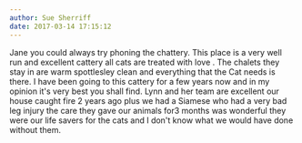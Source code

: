 ```yaml
---
author: Sue Sherriff
date: 2017-03-14 17:15:12
---
```

Jane you could always try phoning the chattery.  This place is a very well run and excellent cattery all cats are treated with love .  The chalets they stay in are warm spottlesley clean and everything that the Cat needs is there.  I have been going to this cattery for a few years now and in my opinion it's very best you shall find.  Lynn and her team are excellent our house caught fire 2 years ago plus we had a Siamese who had a very bad leg injury the care they gave our animals for3 months was wonderful they were our life savers for the cats and I don't know what we would have done without them.

